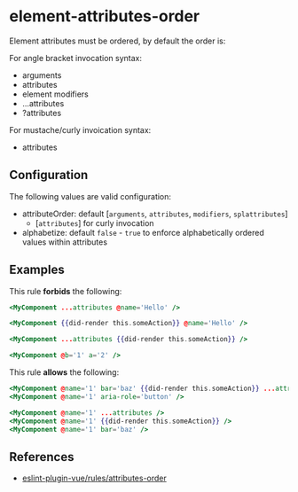 # element-attributes-order

Element attributes must be ordered, by default the order is:

For angle bracket invocation syntax:

- arguments
- attributes
- element modifiers
- ...attributes
- ?attributes

For mustache/curly invoication syntax:

- attributes

## Configuration

The following values are valid configuration:

- attributeOrder: default [`arguments`, `attributes`, `modifiers`, `splattributes`]
  - [`attributes`] for curly invocation
- alphabetize: default `false` - `true` to enforce alphabetically ordered values within attributes

## Examples

This rule **forbids** the following:

```hbs
<MyComponent ...attributes @name='Hello' />
```

```hbs
<MyComponent {{did-render this.someAction}} @name='Hello' />
```

```hbs
<MyComponent ...attributes {{did-render this.someAction}} />
```

```hbs
<MyComponent @b='1' a='2' />
```

This rule **allows** the following:

```hbs
<MyComponent @name='1' bar='baz' {{did-render this.someAction}} ...attributes aria-role='button' />
<MyComponent @name='1' aria-role='button' />
```

```hbs
<MyComponent @name='1' ...attributes />
<MyComponent @name='1' {{did-render this.someAction}} />
<MyComponent @name='1' bar='baz' />
```

## References

- [eslint-plugin-vue/rules/attributes-order](https://github.com/vuejs/eslint-plugin-vue/blob/master/docs/rules/attributes-order.md)
